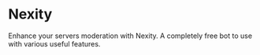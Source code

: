 # Nexity
Enhance your servers moderation with Nexity. A completely free bot to use with various useful features.
